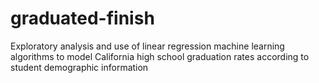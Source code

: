 # graduated-finish
Exploratory analysis and use of linear regression machine learning algorithms to model California high school graduation rates according to student demographic information
